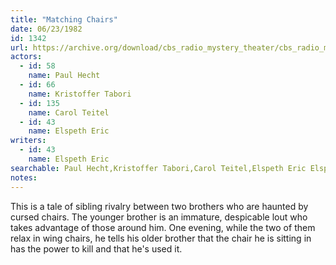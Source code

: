 ```yaml
---
title: "Matching Chairs"
date: 06/23/1982
id: 1342
url: https://archive.org/download/cbs_radio_mystery_theater/cbs_radio_mystery_theater-1301-1350.zip/cbs_radio_mystery_theater-1301-1350%2Fcbsrmt_1342_matching_chairs.mp3
actors:  
  - id: 58
    name: Paul Hecht  
  - id: 66
    name: Kristoffer Tabori  
  - id: 135
    name: Carol Teitel  
  - id: 43
    name: Elspeth Eric
writers:  
  - id: 43
    name: Elspeth Eric
searchable: Paul Hecht,Kristoffer Tabori,Carol Teitel,Elspeth Eric Elspeth Eric
notes:  
---
```

This is a tale of sibling rivalry between two brothers who are haunted by cursed chairs. The younger brother is an immature, despicable lout who takes advantage of those around him. One evening, while the two of them relax in wing chairs, he tells his older brother that the chair he is sitting in has the power to kill and that he's used it.